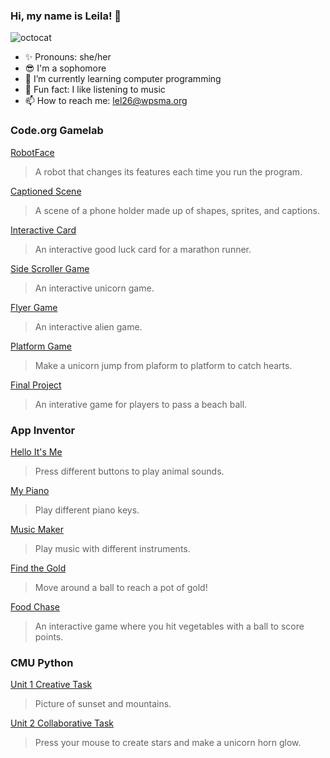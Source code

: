 ### Hi, my name is Leila! 👋
![octocat](https://github.com/leilale1/leilale1/assets/146843642/ff8ab0a1-67b0-448d-85d0-82d92e35c908)
- ✨ Pronouns: she/her
- 😎 I'm a sophomore
- 🌱 I’m currently learning computer programming
- 🎈 Fun fact: I like listening to music
- 📫 How to reach me: lel26@wpsma.org

### Code.org Gamelab
[RobotFace](https://leilale1.github.io/Robot/)
> A robot that changes its features each time you run the program.

[Captioned Scene](https://studio.code.org/projects/gamelab/CJI6hdbIkXggWSM4lRxoaaju8C2eR3XFOvOiEwwuaJA/)
> A scene of a phone holder made up of shapes, sprites, and captions.

[Interactive Card](https://studio.code.org/projects/gamelab/WLtimgAHOvPmgIWHQn1tpb5C016SHSwynm1TUQ6TU2c/)
> An interactive good luck card for a marathon runner.

[Side Scroller Game](https://studio.code.org/projects/gamelab/AX_RYeTWfZvK_srDEFhY6UFnO8Ha5jvWae1XYMq4elE/)
> An interactive unicorn game.

[Flyer Game](https://studio.code.org/projects/gamelab/xgF-kIbRko6TKXyLD9ihVOXpOLjZZyhZbZeaoIpD3Po/)
> An interactive alien game.

[Platform Game](https://studio.code.org/projects/gamelab/qWjKkwxvz5fPvt1G-k95DCf-L9nfRGNaERd97Ov_cOc/)
> Make a unicorn jump from plaform to platform to catch hearts.

[Final Project](https://studio.code.org/projects/gamelab/XmSkOugc5kEoQ9Va-UU-8Fdt3fX9ScVP4vbFFWMw5Kk/)
> An interative game for players to pass a beach ball.

### App Inventor
[Hello It's Me](https://gallery.appinventor.mit.edu/?galleryid=2bd98e1e-3007-48aa-831e-630764103ab2/)
> Press different buttons to play animal sounds.

[My Piano](https://gallery.appinventor.mit.edu/?galleryid=52751dcb-cd52-4b92-9e84-591ef681454f/)
> Play different piano keys.

[Music Maker](https://gallery.appinventor.mit.edu/?galleryid=eac8062c-d16b-4b5e-bbab-af246bee23df/)
> Play music with different instruments.

[Find the Gold](https://gallery.appinventor.mit.edu/?galleryid=6c6d58dc-100f-4311-81f4-e1b1b2af71e5/)
> Move around a ball to reach a pot of gold!

[Food Chase](https://gallery.appinventor.mit.edu/?galleryid=ac57f3e3-f4b7-45c4-a1b4-901e94d9fa5a/)
> An interactive game where you hit vegetables with a ball to score points.

### CMU Python
[Unit 1 Creative Task](https://academy.cs.cmu.edu/sharing/slateBlueCow1509/)
> Picture of sunset and mountains.

[Unit 2 Collaborative Task](https://academy.cs.cmu.edu/sharing/moccasinOctopus6180/)
> Press your mouse to create stars and make a unicorn horn glow.
